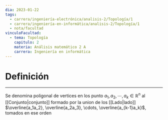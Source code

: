```yaml
---
dia: 2023-01-22
tags:
  - carrera/ingeniería-electrónica/analisis-2/Topología/1
  - carrera/ingeniería-en-informática/analisis-2/Topología/1
  - nota/facultad
vinculoFacultad:
  - tema: Topología
    capitulo: 2
    materia: Análisis matemático 2 A
    carrera: Ingeniería en informática
---
```

# Definición
---
Se denomina poligonal de vertices en los punto $a_1, a_2, \cdots, a_k \in \mathbb{R}^n$ al [[Conjunto|conjunto]] formado por la union de los [[Lado|lado]] $\overline{a_1a_2}, \overline{a_2a_3}, \cdots, \overline{a_{k-1}a_k}$, tomados en ese orden